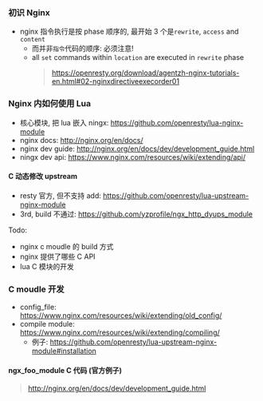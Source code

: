### 初识 Nginx

- nginx 指令执行是按 phase 顺序的, 最开始 3 个是`rewrite`, `access` and `content`
  - 而并非`指令`代码的顺序: 必须注意!
  - all `set` commands within `location` are executed in `rewrite` phase
    > https://openresty.org/download/agentzh-nginx-tutorials-en.html#02-nginxdirectiveexecorder01

### Nginx 内如何使用 Lua

- 核心模块, 把 lua 嵌入 ningx: https://github.com/openresty/lua-nginx-module
- nginx docs: http://nginx.org/en/docs/
- nginx dev guide: http://nginx.org/en/docs/dev/development_guide.html
- ningx dev api: https://www.nginx.com/resources/wiki/extending/api/

#### C 动态修改 upstream

- resty 官方, 但不支持 add: https://github.com/openresty/lua-upstream-nginx-module
- 3rd, build 不通过: https://github.com/yzprofile/ngx_http_dyups_module

Todo:

- nginx c moudle 的 build 方式
- nginx 提供了哪些 C API
- lua C 模块的开发

### C moudle 开发

- config_file: https://www.nginx.com/resources/wiki/extending/old_config/
- compile module: https://www.nginx.com/resources/wiki/extending/compiling/
  - 例子: https://github.com/openresty/lua-upstream-nginx-module#installation

#### ngx_foo_module C 代码 (官方例子)

> http://nginx.org/en/docs/dev/development_guide.html
